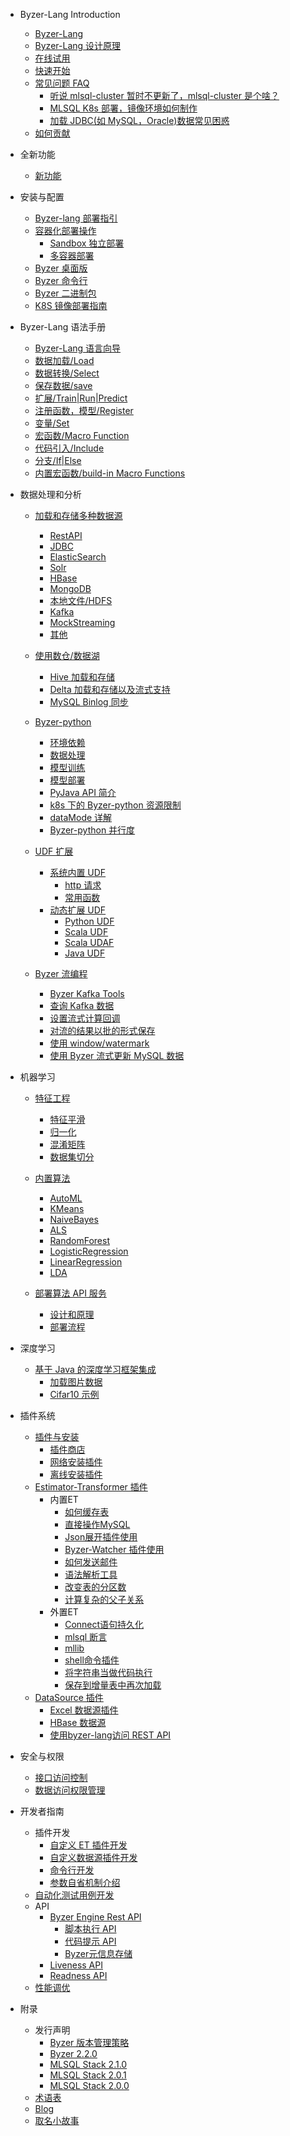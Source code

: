 - Byzer-Lang Introduction
  * [Byzer-Lang](/byzer-lang/zh-cn/introduction/byzer_lang_intro.md)
  * [Byzer-Lang 设计原理](/byzer-lang/zh-cn/introduction/byzer_lang_design.md)
  * [在线试用](/byzer-lang/zh-cn/introduction/online_trial.md)
  * [快速开始](/byzer-lang/zh-cn/introduction/get_started.md)
  * [常见问题 FAQ](/byzer-lang/zh-cn/appendix/faq/README.md)
    * [听说 mlsql-cluster 暂时不更新了，mlsql-cluster 是个啥？](/byzer-lang/zh-cn/appendix/faq/mlsql-cluster.md)
    * [MLSQL K8s 部署，镜像环境如何制作](/byzer-lang/zh-cn/appendix/faq/mlsql-k8s-build.md)
    * [加载 JDBC(如 MySQL，Oracle)数据常见困惑](/byzer-lang/zh-cn/appendix/faq/jdbc.md)
  * [如何贡献](/byzer-lang/zh-cn/appendix/contribute.md)  

- 全新功能
  * [新功能](/byzer-lang/zh-cn/what's_new/new_features.md)

- 安装与配置
  * [Byzer-lang 部署指引](/byzer-lang/zh-cn/installation/README.md)
  * [容器化部署操作](/byzer-lang/zh-cn/installation/containerized_deployment.md)
    * [Sandbox 独立部署](/byzer-lang/zh-cn/installation/containerized_deployment/sandbox-standalone.md)
    * [多容器部署](/byzer-lang/zh-cn/installation/containerized_deployment/muti-continer.md)
  * [Byzer 桌面版](/byzer-lang/zh-cn/installation/desktop-installation.md)    
  * [Byzer 命令行](/byzer-lang/zh-cn/installation/cli-installation.md)
  * [Byzer 二进制包](/byzer-lang/zh-cn/installation/binary-installation.md)
  * [K8S 镜像部署指南](/byzer-lang/zh-cn/installation/containerized_deployment/K8S-deployment.md)

- Byzer-Lang 语法手册
  * [Byzer-Lang 语言向导](/byzer-lang/zh-cn/grammar/outline.md)
  * [数据加载/Load](/byzer-lang/zh-cn/grammar/load.md)
  * [数据转换/Select](/byzer-lang/zh-cn/grammar/select.md)
  * [保存数据/save](/byzer-lang/zh-cn/grammar/save.md)  
  * [扩展/Train|Run|Predict](/byzer-lang/zh-cn/grammar/et_statement.md)
  * [注册函数，模型/Register](/byzer-lang/zh-cn/grammar/register.md)  
  * [变量/Set](/byzer-lang/zh-cn/grammar/set.md)
  * [宏函数/Macro Function](/byzer-lang/zh-cn/grammar/macro.md)
  * [代码引入/Include](/byzer-lang/zh-cn/grammar/include.md)
  * [分支/If|Else](/byzer-lang/zh-cn/grammar/branch_statement.md)
  * [内置宏函数/build-in Macro Functions](/byzer-lang/zh-cn/grammar/commands.md)

- 数据处理和分析
    - [加载和存储多种数据源](/byzer-lang/zh-cn/datasource/README.md)
      * [RestAPI](/byzer-lang/zh-cn/datasource/restapi.md)
      * [JDBC](/byzer-lang/zh-cn/datasource/jdbc.md)
      * [ElasticSearch](/byzer-lang/zh-cn/datasource/es.md)
      * [Solr](/byzer-lang/zh-cn/datasource/solr.md)
      * [HBase](/byzer-lang/zh-cn/datasource/hbase.md)
      * [MongoDB](/byzer-lang/zh-cn/datasource/mongodb.md)
      * [本地文件/HDFS](/byzer-lang/zh-cn/datasource/file.md)
      * [Kafka](/byzer-lang/zh-cn/datasource/kafka.md)
      * [MockStreaming](/byzer-lang/zh-cn/datasource/mock_streaming.md)
      * [其他](/byzer-lang/zh-cn/datasource/other.md)

    - [使用数仓/数据湖](/byzer-lang/zh-cn/datahouse/README.md)
        * [Hive 加载和存储](/byzer-lang/zh-cn/datahouse/hive.md)
        * [Delta 加载和存储以及流式支持](/byzer-lang/zh-cn/datahouse/delta_lake.md)
        * [MySQL Binlog 同步](/byzer-lang/zh-cn/datahouse/mysql_binlog.md)

    - [Byzer-python](/byzer-lang/zh-cn/python/README.md)
        * [环境依赖](/byzer-lang/zh-cn/python/env.md)
        * [数据处理](/byzer-lang/zh-cn/python/etl.md)
        * [模型训练](/byzer-lang/zh-cn/python/train.md)
        * [模型部署](/byzer-lang/zh-cn/python/deploy_model.md)
        * [PyJava API 简介](/byzer-lang/zh-cn/python/pyjava.md)
        * [k8s 下的 Byzer-python 资源限制](/byzer-lang/zh-cn/python/k8s_resource.md)
        * [dataMode 详解](/byzer-lang/zh-cn/python/datamode.md)
        * [Byzer-python 并行度](/byzer-lang/zh-cn/python/py_parallel.md)
    
    * [UDF 扩展](/byzer-lang/zh-cn/udf/README.md)
        * [系统内置 UDF](/byzer-lang/zh-cn/udf/built_in_udf/README.md)
          * [http 请求](/byzer-lang/zh-cn/udf/built_in_udf/http.md)
          * [常用函数](/byzer-lang/zh-cn/udf/built_in_udf/vec.md)
        * [动态扩展 UDF](/byzer-lang/zh-cn/udf/extend_udf/README.md)
          * [Python UDF](/byzer-lang/zh-cn/udf/extend_udf/python_udf.md)
          * [Scala UDF](/byzer-lang/zh-cn/udf/extend_udf/scala_udf.md)
          * [Scala UDAF](/byzer-lang/zh-cn/udf/extend_udf/scala_udaf.md)
          * [Java UDF](/byzer-lang/zh-cn/udf/extend_udf/java_udf.md)
    
    * [Byzer 流编程](/byzer-lang/zh-cn/streaming/README.md)
      * [Byzer Kafka Tools](/byzer-lang/zh-cn/streaming/kafka_tool.md)
      * [查询 Kafka 数据](/byzer-lang/zh-cn/streaming/query_kafka.md)
      * [设置流式计算回调](/byzer-lang/zh-cn/streaming/callback.md)
      * [对流的结果以批的形式保存](/byzer-lang/zh-cn/streaming/save_in_batch.md)
      * [使用 window/watermark](/byzer-lang/zh-cn/streaming/window_watermark.md)
      * [使用 Byzer 流式更新 MySQL 数据](/byzer-lang/zh-cn/streaming/stream_update_mysql.md)
    
- 机器学习
    * [特征工程](/byzer-lang/zh-cn/ml/feature/README.md)        
        * [特征平滑](/byzer-lang/zh-cn/ml/feature/scale.md)
        * [归一化](/byzer-lang/zh-cn/ml/feature/normalize.md)
        * [混淆矩阵](/byzer-lang/zh-cn/ml/feature/confusion_matrix.md)
        * [数据集切分](/byzer-lang/zh-cn/ml/feature/rate_sample.md)
        
    * [内置算法](/byzer-lang/zh-cn/ml/algs/README.md)
        * [AutoML](/byzer-lang/zh-cn/ml/algs/auto_ml.md) 
        * [KMeans](/byzer-lang/zh-cn/ml/algs/kmeans.md)
        * [NaiveBayes](/byzer-lang/zh-cn/ml/algs/naive_bayes.md)
        * [ALS](/byzer-lang/zh-cn/ml/algs/als.md)
        * [RandomForest](/byzer-lang/zh-cn/ml/algs/random_forest.md) 
        * [LogisticRegression](/byzer-lang/zh-cn/ml/algs/logistic_regression.md)
        * [LinearRegression](/byzer-lang/zh-cn/ml/algs/linear_regression.md)
        * [LDA](/byzer-lang/zh-cn/ml/algs/lda.md)
    
    * [部署算法 API 服务](/byzer-lang/zh-cn/ml/api_service/README.md)
        * [设计和原理](/byzer-lang/zh-cn/ml/api_service/design.md)
        * [部署流程](/byzer-lang/zh-cn/ml/api_service/process.md)
    
- 深度学习
    * [基于 Java 的深度学习框架集成](/byzer-lang/zh-cn/dl/README.md)
        * [加载图片数据](/byzer-lang/zh-cn/dl/load_image.md)
        * [Cifar10 示例](/byzer-lang/zh-cn/dl/cifar10.md)

- 插件系统
    * [插件与安装](/byzer-lang/zh-cn/extension/README.md)
        * [插件商店](/byzer-lang/zh-cn/extension/installation/store.md)
        * [网络安装插件](/byzer-lang/zh-cn/extension/installation/online_install.md)
        * [离线安装插件](/byzer-lang/zh-cn/extension/installation/offline_install.md)
    * [Estimator-Transformer 插件](/byzer-lang/zh-cn/extension/et/README.md)
      * 内置ET
        * [如何缓存表](/byzer-lang/zh-cn/extension/et/CacheExt.md)
        * [直接操作MySQL](/byzer-lang/zh-cn/extension/et/JDBC.md)
        * [Json展开插件使用](/byzer-lang/zh-cn/extension/et/JsonExpandExt.md)
        * [Byzer-Watcher 插件使用](/byzer-lang/zh-cn/extension/et/byzer-watcher.md)
        * [如何发送邮件](/byzer-lang/zh-cn/extension/et/SendMessage.md)
        * [语法解析工具](/byzer-lang/zh-cn/extension/et/SyntaxAnalyzeExt.md)
        * [改变表的分区数](/byzer-lang/zh-cn/extension/et/TableRepartition.md)
        * [计算复杂的父子关系](/byzer-lang/zh-cn/extension/et/TreeBuildExt.md)
      * 外置ET
        * [Connect语句持久化](/byzer-lang/zh-cn/extension/et/external/connect-persist.md)
        * [mlsql 断言](/byzer-lang/zh-cn/extension/et/external/mlsql-assert.md)
        * [mllib](/byzer-lang/zh-cn/extension/et/external/mlsql-mllib.md)
        * [shell命令插件](/byzer-lang/zh-cn/extension/et/external/mlsql-shell.md)
        * [将字符串当做代码执行](/byzer-lang/zh-cn/extension/et/external/run-script.md)
        * [保存到增量表中再次加载](/byzer-lang/zh-cn/extension/et/external/save-then-load.md)
    * [DataSource 插件](/byzer-lang/zh-cn/extension/datasource/README.md)
        * [Excel 数据源插件](/byzer-lang/zh-cn/extension/datasource/excel.md)
        * [HBase 数据源](/byzer-lang/zh-cn/extension/datasource/hbase.md)
        * [使用byzer-lang访问 REST API](/byzer-lang/zh-cn/extension/datasource/MLSQLRest.md)


- 安全与权限
  * [接口访问控制](/byzer-lang/zh-cn/security/interface_acl/README.md)
  * [数据访问权限管理](/byzer-lang/zh-cn/security/data_acl/README.md)

- 开发者指南   
    * 插件开发
      * [自定义 ET 插件开发](/byzer-lang/zh-cn/developer/extension/et_dev.md)
      * [自定义数据源插件开发](/byzer-lang/zh-cn/developer/extension/ds_dev.md)
      * [命令行开发](/byzer-lang/zh-cn/developer/extension/et_command.md)
      * [参数自省机制介绍](/byzer-lang/zh-cn/developer/extension/et_params_dev.md)
    * [自动化测试用例开发](/byzer-lang/zh-cn/developer/it/integration_test.md)     
    * API
      * [Byzer Engine Rest API](/byzer-lang/zh-cn/developer/api/README.md)
        * [脚本执行 API](/byzer-lang/zh-cn/developer/api/run_script_api.md)
        * [代码提示 API](/byzer-lang/zh-cn/developer/api/code_suggest.md)
        * [Byzer元信息存储](/byzer-lang/zh-cn/developer/api/meta_store.md)
      * [Liveness API](/byzer-lang/zh-cn/developer/api/liveness.md)
      * [Readness API](/byzer-lang/zh-cn/developer/api/readiness.md)
    * [性能调优](/byzer-lang/zh-cn/developer/tunning/dynamic_resource.md)


- 附录
  * 发行声明
    * [Byzer 版本管理策略](/byzer-lang/zh-cn/appendix/release-notes/version.md)
    * [Byzer 2.2.0](/byzer-lang/zh-cn/appendix/release-notes/2.2.0.md)
    * [MLSQL Stack 2.1.0](/byzer-lang/zh-cn/appendix/release-notes/2.1.0.md)
    * [MLSQL Stack 2.0.1](/byzer-lang/zh-cn/appendix/release-notes/2.0.1.md)
    * [MLSQL Stack 2.0.0](/byzer-lang/zh-cn/appendix/release-notes/2.0.0.md)
  * [术语表](/byzer-lang/zh-cn/appendix/terms.md)  
  * [Blog](/byzer-lang/zh-cn/appendix/blog.md) 
  * [取名小故事](/byzer-lang/zh-cn/appendix/naming_story.md)   
